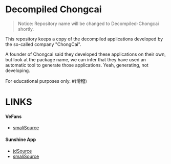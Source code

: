 # Decompiled Chongcai

> Notice: Repository name will be changed to Decompiled-Chongcai shortly.

This repository keeps a copy of the decompiled applications developed by the so-called company "ChongCai".

A founder of Chongcai said they developed these applications on their own, but look at the package name, we can infer that they have used an automatic tool to generate those applications. Yeah, generating, not developing.

For educational purposes only. #(滑稽)

# LINKS
#### VeFans
+ [smaliSource](https://github.com/SumiMakito/Decompiled-Sunshine/tree/master/VeFans/smaliSource)

#### Sunshine App
+ [jdSource](https://github.com/SumiMakito/Decompiled-Sunshine/tree/master/Sunshine/jdSource)
+ [smaliSource](https://github.com/SumiMakito/Decompiled-Sunshine/tree/master/Sunshine/smaliSource)
